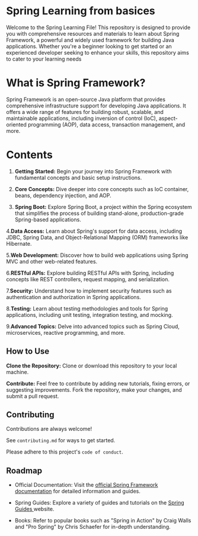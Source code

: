 
# Spring Learning from basices
Welcome to the Spring Learning File! This repository is designed to provide you with comprehensive resources and materials to learn about Spring Framework, a powerful and widely used framework for building Java applications. Whether you're a beginner looking to get started or an experienced developer seeking to enhance your skills, this repository aims to cater to your learning needs

# What is Spring Framework?
Spring Framework is an open-source Java platform that provides comprehensive infrastructure support for developing Java applications. It offers a wide range of features for building robust, scalable, and maintainable applications, including inversion of control (IoC), aspect-oriented programming (AOP), data access, transaction management, and more.

# Contents
1. **Getting Started:** Begin your journey into Spring Framework with fundamental concepts and basic setup instructions.

2. **Core Concepts:**  Dive deeper into core concepts such as IoC container, beans, dependency injection, and AOP.

3. **Spring Boot:**  Explore Spring Boot, a project within the Spring ecosystem that simplifies the process of building stand-alone, production-grade Spring-based applications.

4.**Data Access:**  Learn about Spring's support for data access, including JDBC, Spring Data, and Object-Relational Mapping (ORM) frameworks like Hibernate.

5.**Web Development:** Discover how to build web applications using Spring MVC and other web-related features.

6.**RESTful APIs:**  Explore building RESTful APIs with Spring, including concepts like REST controllers, request mapping, and serialization.

7.**Security:**  Understand how to implement security features such as authentication and authorization in Spring applications.

8.**Testing:**  Learn about testing methodologies and tools for Spring applications, including unit testing, integration testing, and mocking.

9.**Advanced Topics:**   Delve into advanced topics such as Spring Cloud, microservices, reactive programming, and more.


## How to Use


**Clone the Repository:** Clone or download this repository to your local machine.

**Contribute:** Feel free to contribute by adding new tutorials, fixing errors, or suggesting improvements. Fork the repository, make your changes, and submit a pull request.



## Contributing

Contributions are always welcome!

See `contributing.md` for ways to get started.

Please adhere to this project's `code of conduct`.


## Roadmap

- Official Documentation: Visit the [official Spring Framework documentation](https://docs.spring.io/spring-framework/reference/index.html)  for detailed information and guides.

- Spring Guides: Explore a variety of guides and tutorials on the [ Spring Guides ](https://spring.io/guides) website.

- Books: Refer to popular books such as "Spring in Action" by Craig Walls and "Pro Spring" by Chris Schaefer for in-depth understanding.


